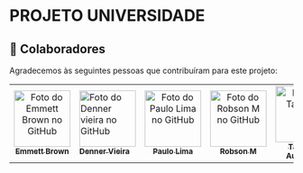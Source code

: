 # PROJETO UNIVERSIDADE 


## 🤝 Colaboradores

Agradecemos às seguintes pessoas que contribuíram para este projeto:

<table>
  <tr>
    <td align="center">
      <a href="#">
        <img src="https://avatars.githubusercontent.com/u/74945817?v=4" width="100px;" alt="Foto do Emmett Brown no GitHub"/><br>
        <sub>
          <b>Emmett Brown</b>
        </sub>
      </a>
    </td>
    <td>
      <a href="#">
        <img src="https://avatars.githubusercontent.com/u/97921585?v=4" width="100px;" alt="Foto do Denner vieira no GitHub"/><br>
        <sub>
          <b>Denner Vieira</b>
        </sub>
      </a>
    </td>
    <td align="center">
      <a href="#">
        <img src="https://avatars.githubusercontent.com/u/42579562?v=4" width="100px;" alt="Foto do Paulo Lima no GitHub"/><br>
        <sub>
          <b>Paulo Lima</b>
        </sub>
      </a>
    </td>
    <td align="center">
      <a href="#">
        <img src="https://avatars.githubusercontent.com/u/97365004?v=4" width="100px;" alt="Foto do Robson M no GitHub"/><br>
        <sub>
          <b>Robson M</b>
        </sub>
      </a>
    </td>
    <td align="center">
      <a href="#">
        <img src="https://instagram.fcgh3-1.fna.fbcdn.net/v/t51.2885-15/e35/p480x480/70514470_167044277815136_1085772712675713241_n.jpg?_nc_ht=instagram.fcgh3-1.fna.fbcdn.net&_nc_cat=108&_nc_ohc=Q-TyBfmrS7MAX-gff6Z&edm=ALQROFkBAAAA&ccb=7-4&ig_cache_key=MjE0ODg2OTExNTQyMzQxMjAyMw%3D%3D.2-ccb7-4&oh=00_AT9_K7XOs-Wt2zkjStjvdx4DpRNJnwsBGPXXeh3ZpIQv0Q&oe=6205297F&_nc_sid=30a2ef" width="100px;" alt="Foto do Tallyson"/><br>
        <sub>
          <b>Tallyson Aureliano</b>
        </sub>
      </a>
    </td>
  </tr>
</table>
